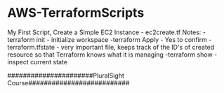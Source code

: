 # AWS-TerraformScripts
 My First Script, Create a Simple EC2 Instance - ec2create.tf
Notes:
-terraform init - initialize workspace
-terraform Apply - Yes to confirm
-terraform.tfstate - very important file, keeps track of the ID's of created
resource so that Terraform knows what it is managing
-terraform show - inspect current state


######################PluralSight Course##########################

